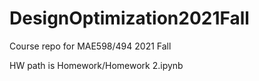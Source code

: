 # DesignOptimization2021Fall
Course repo for MAE598/494 2021 Fall

HW path is Homework/Homework 2.ipynb
